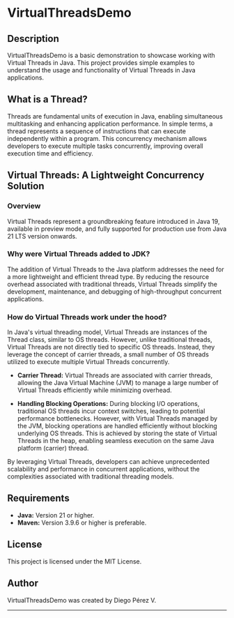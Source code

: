 # VirtualThreadsDemo

## Description

VirtualThreadsDemo is a basic demonstration to showcase working with Virtual Threads in Java. This project provides simple examples to understand the usage and functionality of Virtual Threads in Java applications.

## What is a Thread?

Threads are fundamental units of execution in Java, enabling simultaneous multitasking and enhancing application performance. In simple terms, a thread represents a sequence of instructions that can execute independently within a program. This concurrency mechanism allows developers to execute multiple tasks concurrently, improving overall execution time and efficiency.

## Virtual Threads: A Lightweight Concurrency Solution

### Overview

Virtual Threads represent a groundbreaking feature introduced in Java 19, available in preview mode, and fully supported for production use from Java 21 LTS version onwards.

### Why were Virtual Threads added to JDK?

The addition of Virtual Threads to the Java platform addresses the need for a more lightweight and efficient thread type. By reducing the resource overhead associated with traditional threads, Virtual Threads simplify the development, maintenance, and debugging of high-throughput concurrent applications.

### How do Virtual Threads work under the hood?

In Java's virtual threading model, Virtual Threads are instances of the Thread class, similar to OS threads. However, unlike traditional threads, Virtual Threads are not directly tied to specific OS threads. Instead, they leverage the concept of carrier threads, a small number of OS threads utilized to execute multiple Virtual Threads concurrently.

- **Carrier Thread:** Virtual Threads are associated with carrier threads, allowing the Java Virtual Machine (JVM) to manage a large number of Virtual Threads efficiently while minimizing overhead.

- **Handling Blocking Operations:** During blocking I/O operations, traditional OS threads incur context switches, leading to potential performance bottlenecks. However, with Virtual Threads managed by the JVM, blocking operations are handled efficiently without blocking underlying OS threads. This is achieved by storing the state of Virtual Threads in the heap, enabling seamless execution on the same Java platform (carrier) thread.

By leveraging Virtual Threads, developers can achieve unprecedented scalability and performance in concurrent applications, without the complexities associated with traditional threading models.

## Requirements

- **Java:** Version 21 or higher.
- **Maven:** Version 3.9.6 or higher is preferable.

## License

This project is licensed under the MIT License.

## Author

VirtualThreadsDemo was created by Diego Pérez V.

---

